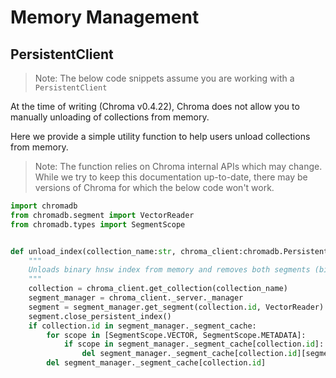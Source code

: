 # Memory Management

## PersistentClient

> Note: The below code snippets assume you are working with a `PersistentClient`

At the time of writing (Chroma v0.4.22), Chroma does not allow you to manually unloading of collections from memory.

Here we provide a simple utility function to help users unload collections from memory.

> Note: The function relies on Chroma internal APIs which may change. While we try to keep this documentation
> up-to-date, there may be versions of Chroma for which the below code won't work.


```python
import chromadb
from chromadb.segment import VectorReader
from chromadb.types import SegmentScope


def unload_index(collection_name:str, chroma_client:chromadb.PersistentClient):
    """
    Unloads binary hnsw index from memory and removes both segments (binary and metadata) from the segment cache.
    """
    collection = chroma_client.get_collection(collection_name)
    segment_manager = chroma_client._server._manager
    segment = segment_manager.get_segment(collection.id, VectorReader)
    segment.close_persistent_index()
    if collection.id in segment_manager._segment_cache:
        for scope in [SegmentScope.VECTOR, SegmentScope.METADATA]:
            if scope in segment_manager._segment_cache[collection.id]:
                del segment_manager._segment_cache[collection.id][segment["scope"]]
        del segment_manager._segment_cache[collection.id]
```

